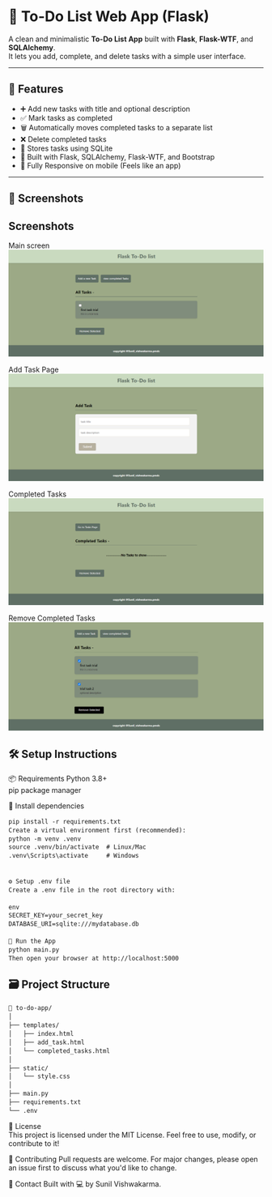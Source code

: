 # 📝 To-Do List Web App (Flask)

A clean and minimalistic **To-Do List App** built with **Flask**, **Flask-WTF**, and **SQLAlchemy**.  
It lets you add, complete, and delete tasks with a simple user interface.

---

## 🚀 Features

- ➕ Add new tasks with title and optional description
- ✅ Mark tasks as completed
- 🗑️ Automatically moves completed tasks to a separate list
- ❌ Delete completed tasks
- 💾 Stores tasks using SQLite
- 🧠 Built with Flask, SQLAlchemy, Flask-WTF, and Bootstrap
- 📱 Fully Responsive on mobile (Feels like an app)

---

## 📸 Screenshots

<h2>Screenshots</h2>

Main screen  
![Main Page](./screenshots/home.png)

Add Task Page  
![Add Task](screenshots/add-task.png)

Completed Tasks  
![Completed Tasks](screenshots/completed-tasks.png)

Remove Completed Tasks  
![Remove completed Tasks](screenshots/remove-tasks.png)


## 🛠️ Setup Instructions
📦 Requirements
Python 3.8+                
pip package manager

🧱 Install dependencies
```html
pip install -r requirements.txt 
Create a virtual environment first (recommended):
python -m venv .venv
source .venv/bin/activate  # Linux/Mac 
.venv\Scripts\activate     # Windows


⚙️ Setup .env file
Create a .env file in the root directory with:

env
SECRET_KEY=your_secret_key
DATABASE_URI=sqlite:///mydatabase.db

🚦 Run the App
python main.py
Then open your browser at http://localhost:5000
```
## 🗃️ Project Structure
```html
📁 to-do-app/
│
├── templates/
│   ├── index.html
│   ├── add_task.html
│   └── completed_tasks.html
│
├── static/
│   └── style.css
│
├── main.py
├── requirements.txt
└── .env
```
📄 License <br>
This project is licensed under the MIT License.
Feel free to use, modify, or contribute to it!

🙌 Contributing
Pull requests are welcome. For major changes, please open an issue first to discuss what you'd like to change.

💬 Contact
Built with 💻 by Sunil Vishwakarma.
